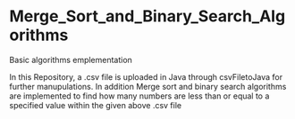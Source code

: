 # Merge_Sort_and_Binary_Search_Algorithms
Basic algorithms emplementation

In this Repository, a .csv file is uploaded in Java through csvFiletoJava for further manupulations.
In addition Merge sort and binary search algorithms are implemented to find how many numbers are less than or equal to a specified value within the given above .csv file
